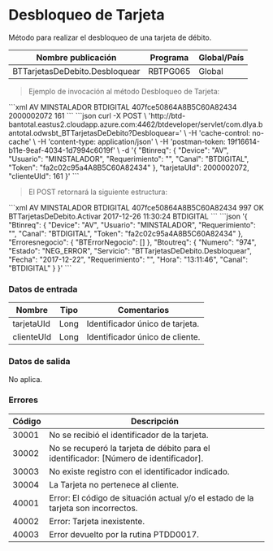 # Desbloqueo de Tarjeta 

Método para realizar el desbloqueo de una tarjeta de débito. 

Nombre publicación | Programa | Global/País 
--------- | ----------- | ----------- 
BTTarjetasDeDebito.Desbloquear | RBTPG065 | Global 

> Ejemplo de invocación al método Desbloqueo de Tarjeta: 

<code-group> 
<code-block title="XML" active> 
```xml 
<soapenv:Envelope xmlns:soapenv="http://schemas.xmlsoap.org/soap/envelope/" xmlns:bts="http://uy.com.dlya.bantotal/BTSOA/"> 
   <soapenv:Header/> 
   <soapenv:Body> 
      <bts:BTTarjetasDeDebito.Desbloquear> 
         <bts:Btinreq> 
            <bts:Device>AV</bts:Device> 
            <bts:Usuario>MINSTALADOR</bts:Usuario> 
            <bts:Requerimiento/> 
            <bts:Canal>BTDIGITAL</bts:Canal> 
            <bts:Token>407fce50864A8B5C60A82434</bts:Token> 
         </bts:Btinreq> 
         <bts:tarjetaUId>2000002072</bts:tarjetaUId> 
         <bts:clienteUId>161</bts:clienteUId> 
      </bts:BTTarjetasDeDebito.Desbloquear> 
   </soapenv:Body> 
</soapenv:Envelope> 
``` 
</code-block> 

<code-block title="JSON"> 
```json 
curl -X POST \ 
  'http://btd-bantotal.eastus2.cloudapp.azure.com:4462/btdeveloper/servlet/com.dlya.bantotal.odwsbt_BTTarjetasDeDebito?Desbloquear=' \ 
  -H 'cache-control: no-cache' \ 
  -H 'content-type: application/json' \ 
  -H 'postman-token: 19f16614-b11e-9eaf-4034-1d7994c6019f' \ 
  -d '{ 
	"Btinreq": { 
		"Device": "AV", 
		"Usuario": "MINSTALADOR", 
		"Requerimiento": "", 
		"Canal": "BTDIGITAL", 
		"Token": "fa2c02c95a4A8B5C60A82434" 
	}, 
   "tarjetaUId": 2000002072, 
   "clienteUId": 161 
}' 
``` 
</code-block> 
</code-group> 

> El POST retornará la siguiente estructura: 

<code-group> 
<code-block title="XML" active> 
```xml 
<SOAP-ENV:Envelope xmlns:SOAP-ENV="http://schemas.xmlsoap.org/soap/envelope/" xmlns:xsd="http://www.w3.org/2001/XMLSchema" xmlns:SOAP-ENC="http://schemas.xmlsoap.org/soap/encoding/" xmlns:xsi="http://www.w3.org/2001/XMLSchema-instance"> 
   <SOAP-ENV:Body> 
      <BTTarjetasDeDebito.DesbloquearResponse xmlns="http://uy.com.dlya.bantotal/BTSOA/"> 
         <Btinreq> 
            <Device>AV</Device> 
            <Usuario>MINSTALADOR</Usuario> 
            <Requerimiento/> 
            <Canal>BTDIGITAL</Canal> 
            <Token>407fce50864A8B5C60A82434</Token> 
         </Btinreq> 
         <Erroresnegocio></Erroresnegocio> 
         <Btoutreq> 
            <Numero>997</Numero> 
            <Estado>OK</Estado> 
            <Servicio>BTTarjetasDeDebito.Activar</Servicio> 
            <Fecha>2017-12-26</Fecha> 
            <Requerimiento/> 
            <Hora>11:30:24</Hora> 
            <Canal>BTDIGITAL</Canal> 
         </Btoutreq> 
      </BTTarjetasDeDebito.DesbloquearResponse> 
   </SOAP-ENV:Body> 
</SOAP-ENV:Envelope> 
``` 
</code-block> 

<code-block title="JSON"> 
```json 
'{ 
	"Btinreq": { 
		"Device": "AV", 
		"Usuario": "MINSTALADOR", 
		"Requerimiento": "", 
		"Canal": "BTDIGITAL", 
		"Token": "fa2c02c95a4A8B5C60A82434" 
	}, 
   "Erroresnegocio": { 
      "BTErrorNegocio": [] 
   }, 
   "Btoutreq": { 
      "Numero": "974", 
      "Estado": "NEG_ERROR", 
      "Servicio": "BTTarjetasDeDebito.Desbloquear", 
      "Fecha": "2017-12-22", 
      "Requerimiento": "", 
      "Hora": "13:11:46", 
      "Canal": "BTDIGITAL" 
   } 
}' 
``` 
</code-block> 
</code-group> 

### Datos de entrada 

Nombre | Tipo | Comentarios 
--------- | ----------- | ----------- 
tarjetaUId | Long | Identificador único de tarjeta. 
clienteUId | Long | Identificador único de cliente. 

### Datos de salida 

No aplica. 

### Errores 

Código | Descripción 
--------- | ----------- 
30001 | No se recibió el identificador de la tarjeta. 
30002 | No se recuperó la tarjeta de débito para el identificador: [Número de identificador]. 
30003 | No existe registro con el identificador indicado. 
30004 | La Tarjeta no pertenece al cliente. 
40001 | Error: El código de situación actual y/o el estado de la tarjeta son incorrectos. 
40002 | Error: Tarjeta inexistente. 
40003 | Error devuelto por la rutina PTDD0017.  


 
